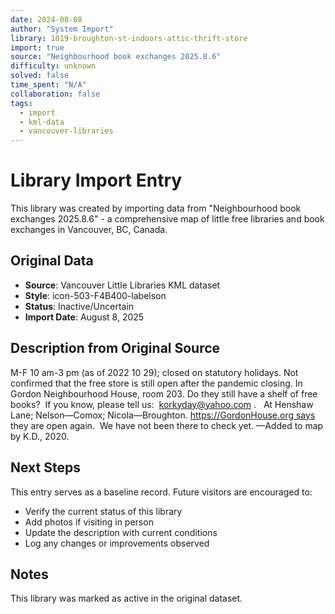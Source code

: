 ```yaml
---
date: 2024-08-08
author: "System Import"
library: 1019-broughton-st-indoors-attic-thrift-store
import: true
source: "Neighbourhood book exchanges 2025.8.6"
difficulty: unknown
solved: false
time_spent: "N/A"
collaboration: false
tags:
  - import
  - kml-data
  - vancouver-libraries
---
```


# Library Import Entry

This library was created by importing data from "Neighbourhood book exchanges 2025.8.6" - a comprehensive map of little free libraries and book exchanges in Vancouver, BC, Canada.

## Original Data

- **Source**: Vancouver Little Libraries KML dataset
- **Style**: icon-503-F4B400-labelson
- **Status**: Inactive/Uncertain
- **Import Date**: August 8, 2025

## Description from Original Source

M-F 10 am-3 pm (as of 2022 10 29); 
closed on statutory holidays.
Not confirmed that the free store is still open after the pandemic closing.
In Gordon Neighbourhood House, room 203.
Do they still have a shelf of free books?  If you know, please tell us:  korkyday@yahoo.com .  
At Henshaw Lane; Nelson—Comox; 
Nicola—Broughton.
https://GordonHouse.org says they are open again.  We have not been there to check yet.
—Added to map by K.D., 2020.



## Next Steps

This entry serves as a baseline record. Future visitors are encouraged to:
- Verify the current status of this library
- Add photos if visiting in person
- Update the description with current conditions
- Log any changes or improvements observed

## Notes

This library was marked as active in the original dataset.
